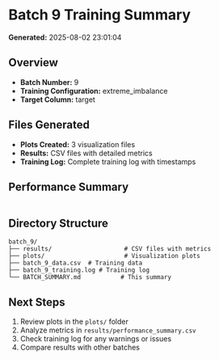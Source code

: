 # Batch 9 Training Summary

**Generated:** 2025-08-02 23:01:04

## Overview
- **Batch Number:** 9
- **Training Configuration:** extreme_imbalance
- **Target Column:** target

## Files Generated
- **Plots Created:** 3 visualization files
- **Results:** CSV files with detailed metrics
- **Training Log:** Complete training log with timestamps

## Performance Summary
```

```

## Directory Structure
```
batch_9/
├── results/                    # CSV files with metrics
├── plots/                      # Visualization plots
├── batch_9_data.csv  # Training data
├── batch_9_training.log # Training log
└── BATCH_SUMMARY.md           # This summary
```

## Next Steps
1. Review plots in the `plots/` folder
2. Analyze metrics in `results/performance_summary.csv`
3. Check training log for any warnings or issues
4. Compare results with other batches
